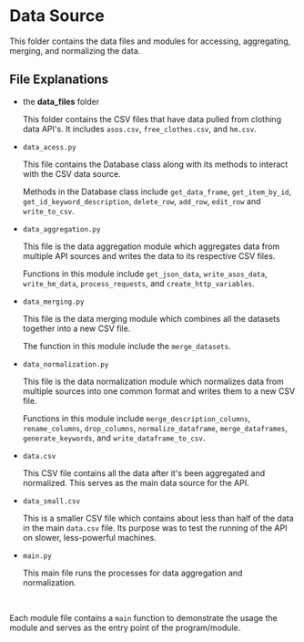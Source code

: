 # Data Source 
This folder contains the data files and modules for accessing, aggregating, merging, and normalizing the data.

## File Explanations
- the **data_files** folder
    
    This folder contains the CSV files that have data pulled from clothing data API's. It includes `asos.csv`, `free_clothes.csv`, and `hm.csv`. 

- ```data_acess.py```

    This file contains the Database class along with its methods to interact with the CSV data source. 
   
    Methods in the Database class include `get_data_frame`, `get_item_by_id`, ` get_id_keyword_description`, `delete_row`, `add_row`, `edit_row` and `write_to_csv`.

- ```data_aggregation.py```

    This file is the data aggregation module which aggregates data from multiple API sources and writes the data to its respective CSV files. 

    Functions in this module include `get_json_data`, `write_asos_data`, `write_hm_data`, `process_requests`, and `create_http_variables`.

- ```data_merging.py```

    This file is the data merging module which combines all the datasets together into a new CSV file. 

    The function in this module include the `merge_datasets`.

- ```data_normalization.py```

    This file is the data normalization module which normalizes data from multiple  sources into one common format and writes them to a new CSV file.

    Functions in this module include `merge_description_columns`, `rename_columns`, `drop_columns`, `normalize_dataframe`, `merge_dataframes`, `generate_keywords`, and `write_dataframe_to_csv`.

- ```data.csv```

    This CSV file contains all the data after it's been aggregated and normalized. This serves as the main data source for the API. 

- ```data_small.csv```

    This is a smaller CSV file which contains about less than half of the data in the main `data.csv` file. Its purpose was to test the running of the API on slower, less-powerful machines.

- ```main.py```

    This main file runs the processes for data aggregation and normalization.

<br>

Each module file contains a `main` function to demonstrate the usage the module and serves as the entry point of the program/module.
